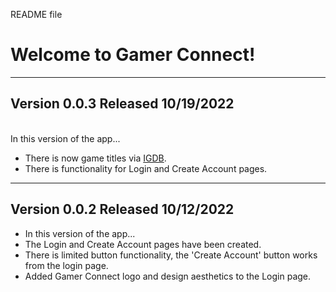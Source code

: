README file

# Welcome to Gamer Connect!
---
## Version 0.0.3   Released 10/19/2022
<br>In this version of the app...</br>
* There is now game titles via [IGDB](igdb.com).
* There is functionality for Login and Create Account pages.
---
## Version 0.0.2   Released 10/12/2022
* In this version of the app...
* The Login and Create Account pages have been created. 
* There is limited button functionality, the 'Create Account' button works from the login page. 
* Added Gamer Connect logo and design aesthetics to the Login page. 





